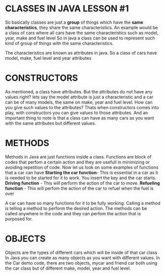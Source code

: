 # CLASSES IN JAVA LESSON #1
So basically classes are just a **group** of things which have the **same characteristics**, they share the same characteristics.
An example would be a class of cars where all cars have the same characteristics such as model, year, make and fuel level
So in java a class can be used to represent such kind of group of things with the same characteristics.

The characteristics are known as attributes in java. So a class of cars have model, make, fuel level and year attributes

# CONSTRUCTORS
As mentioned, a class have attributes. But the attributes do not have any values right? lets say the model attribute is just a characteristic
and a car can be of many models, the same on make, year and fuel level.
How can you give such values to the attributes?
Thats when constructors comes into play, with constructors you can give values to those attributes.
And an important thing to note is that a class can have as many cars as you want with the same attributes but different values.

# METHODS 
Methods in Java are just functions inside a class. Functions are block of codes that perfom a certain action and they are usefull
in minimizing or avoiding repetition of code.
Now let us look on some examples of functions that a car can have
**Starting the car function**- This is essential in a car as it is needed to be started for it to work. You insert the key and the car starts.
**Driving function** - This will perform the action of the car to move.
**Refueling function** - This will perfom the action of the car to refuel when the fuel is over

A car can have so many functions for it to be fully working.
Calling a method is telling a method to perform the desired action.
The methods can be called anywhere in the code and they can perfom the action that is purposed for.

# OBJECTS
Objects are the types of different cars which will be inside of that car class
In Java you can create as many objects as you want with different values.
In the Car demo code, there are two objects, mycar and friend car both using the car class but of different make, model, year and fuel level.
